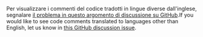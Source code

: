 <span data-ttu-id="27499-101">Per visualizzare i commenti del codice tradotti in lingue diverse dall'inglese, segnalare [il problema in questo argomento di discussione su GitHub](https://github.com/MicrosoftDocs/feedback/issues/2515).</span><span class="sxs-lookup"><span data-stu-id="27499-101">If you would like to see code comments translated to languages other than English, let us know in [this GitHub discussion issue](https://github.com/MicrosoftDocs/feedback/issues/2515).</span></span>